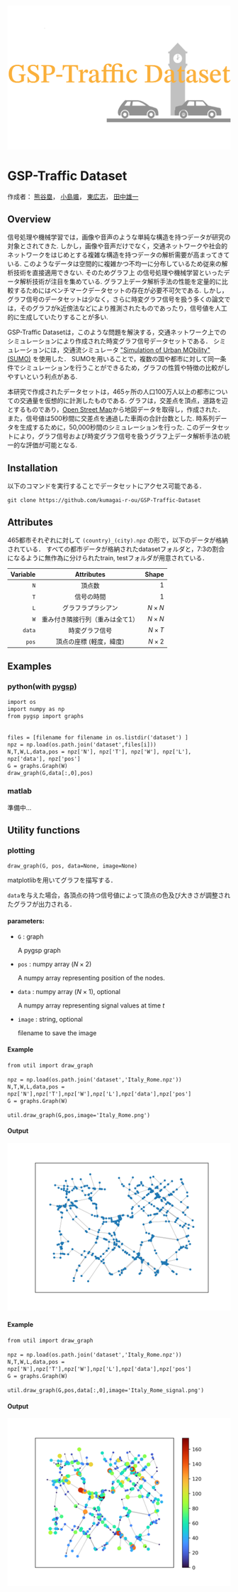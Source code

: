 ![](image/logo.png)

# GSP-Traffic Dataset

作成者：
	[熊谷塁](<mailto:r.kumagai@msp-lab.org>)，
	[小島颯](<mailto:h-kojima@msp-lab.org>)，
	[東広志](<mailto:higashi@comm.eng.osaka-u.ac.jp>)，
	[田中雄一](<mailto:ytanaka@comm.eng.osaka-u.ac.jp>)

## Overview
信号処理や機械学習では，画像や音声のような単純な構造を持つデータが研究の対象とされてきた.
しかし，画像や音声だけでなく，交通ネットワークや社会的ネットワークをはじめとする複雑な構造を持つデータの解析需要が高まってきている.
このようなデータは空間的に複雑かつ不均一に分布しているため従来の解析技術を直接適用できない.
そのためグラフ上 の信号処理や機械学習といったデータ解析技術が注目を集めている.
グラフ上データ解析手法の性能を定量的に比較するためにはベンチマークデータセットの存在が必要不可欠である.
しかし，グラフ信号のデータセットは少なく，さらに時変グラフ信号を扱う多くの論文では，そのグラフがk近傍法などにより推測されたものであったり，信号値を人工的に生成していたりすることが多い.

GSP-Traffic Datasetは，このような問題を解決する，交通ネットワーク上でのシミュレーションにより作成された時変グラフ信号データセットである．
シミュレーションには，交通流シミュレータ ["Simulation of Urban MObility" (SUMO)](https://sumo.dlr.de/docs/index.html) を使用した．
SUMOを用いることで，複数の国や都市に対して同一条件でシミュレーションを行うことができるため，グラフの性質や特徴の比較がしやすいという利点がある.

本研究で作成されたデータセットは，465ヶ所の人口100万人以上の都市についての交通量を仮想的に計測したものである.
グラフは，交差点を頂点，道路を辺とするものであり，[Open Street Map](https://www.openstreetmap.org/#map=6/35.588/134.380)から地図データを取得し，作成された．
また，信号値は500秒間に交差点を通過した車両の合計台数とした.
時系列データを生成するために，50,000秒間のシミュレーションを行った.
このデータセットにより，グラフ信号および時変グラフ信号を扱うグラフ上データ解析手法の統一的な評価が可能となる.

## Installation
以下のコマンドを実行することでデータセットにアクセス可能である．
```
git clone https://github.com/kumagai-r-ou/GSP-Traffic-Dataset
```

## Attributes

465都市それぞれに対して ``` (country)_(city).npz ``` の形で，以下のデータが格納されている．
すべての都市データが格納されたdatasetフォルダと，7:3の割合になるように無作為に分けられたtrain, testフォルダが用意されている．

| Variable | Attributes | Shape |
| -------: | :-------: | ----: |
| ` N ` | 頂点数 | $` 1 `$ |
| ` T ` | 信号の時間 | $` 1 `$ |
| ` L ` | グラフラプラシアン | $` N \times N `$ |
| ` W ` | 重み付き隣接行列（重みは全て1） | $` N \times N `$ |
| ` data ` | 時変グラフ信号 | $` N \times T `$ |
| ` pos ` | 頂点の座標 (軽度，緯度) | $` N \times 2 `$ | 

## Examples

### python(with [pygsp](https://pygsp.readthedocs.io/en/stable/))
```
import os
import numpy as np
from pygsp import graphs


files = [filename for filename in os.listdir('dataset') ]
npz = np.load(os.path.join('dataset',files[i]))
N,T,W,L,data,pos = npz['N'], npz['T'], npz['W'], npz['L'], npz['data'], npz['pos']
G = graphs.Graph(W)
draw_graph(G,data[:,0],pos)
```

### matlab

準備中...

## Utility functions
### plotting
```
draw_graph(G, pos, data=None, image=None)
```
matplotlibを用いてグラフを描写する．

`data`を与えた場合，各頂点の持つ信号値によって頂点の色及び大きさが調整されたグラフが出力される．

#### parameters:

* `G` : graph

	A pygsp graph

* `pos` : numpy array ($`N \times 2`$)

	A numpy array representing position of the nodes.

* `data` : numpy array ($`N \times 1`$), optional

	A numpy array representing signal values at time $`t`$

* `image` : string, optional

    filename to save the image


#### Example
```
from util import draw_graph

npz = np.load(os.path.join('dataset','Italy_Rome.npz'))
N,T,W,L,data,pos = npz['N'],npz['T'],npz['W'],npz['L'],npz['data'],npz['pos']
G = graphs.Graph(W)

util.draw_graph(G,pos,image='Italy_Rome.png')
```
#### Output
![](image/Italy_Rome.png)

#### Example
```
from util import draw_graph

npz = np.load(os.path.join('dataset','Italy_Rome.npz'))
N,T,W,L,data,pos = npz['N'],npz['T'],npz['W'],npz['L'],npz['data'],npz['pos']
G = graphs.Graph(W)

util.draw_graph(G,pos,data[:,0],image='Italy_Rome_signal.png')
```
#### Output
![](image/Italy_Rome_signal.png)